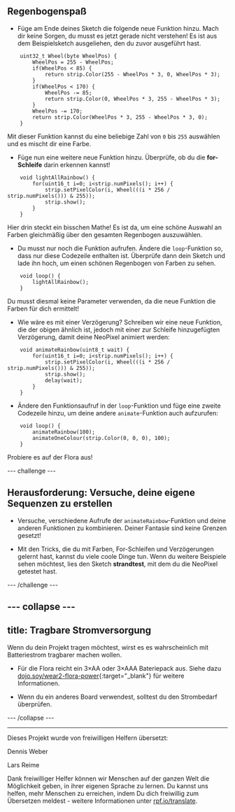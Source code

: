 ## Regenbogenspaß

+ Füge am Ende deines Sketch die folgende neue Funktion hinzu. Mach dir keine Sorgen, du musst es jetzt gerade nicht verstehen! Es ist aus dem Beispielsketch ausgeliehen, den du zuvor ausgeführt hast.


```
    uint32_t Wheel(byte WheelPos) {
        WheelPos = 255 - WheelPos;
        if(WheelPos < 85) {
            return strip.Color(255 - WheelPos * 3, 0, WheelPos * 3);
        }
        if(WheelPos < 170) {
            WheelPos -= 85;
            return strip.Color(0, WheelPos * 3, 255 - WheelPos * 3);
        }
        WheelPos -= 170;
        return strip.Color(WheelPos * 3, 255 - WheelPos * 3, 0);
    }
```

Mit dieser Funktion kannst du eine beliebige Zahl von `0` bis `255` auswählen und es mischt dir eine Farbe.

+ Füge nun eine weitere neue Funktion hinzu. Überprüfe, ob du die **for-Schleife** darin erkennen kannst!

```
    void lightAllRainbow() {
        for(uint16_t i=0; i<strip.numPixels(); i++) {
            strip.setPixelColor(i, Wheel(((i * 256 / strip.numPixels())) & 255));
            strip.show();
        }
    }
```

Hier drin steckt  ein bisschen Mathe! Es ist da, um eine schöne Auswahl an Farben gleichmäßig über den gesamten Regenbogen auszuwählen.

+ Du musst nur noch die Funktion aufrufen. Ändere die `loop`-Funktion so, dass nur diese Codezeile enthalten ist. Überprüfe dann dein Sketch und lade ihn hoch, um einen schönen Regenbogen von Farben zu sehen.

```
    void loop() {
        lightAllRainbow();
    }
```

Du musst diesmal keine Parameter verwenden, da die neue Funktion die Farben für dich ermittelt!

+ Wie wäre es mit einer Verzögerung? Schreiben wir eine neue Funktion, die der obigen ähnlich ist, jedoch mit einer zur Schleife hinzugefügten Verzögerung, damit deine NeoPixel animiert werden:

```
    void animateRainbow(uint8_t wait) {
        for(uint16_t i=0; i<strip.numPixels(); i++) {
            strip.setPixelColor(i, Wheel(((i * 256 / strip.numPixels())) & 255));
            strip.show();
            delay(wait);
        }
    }
```

+ Ändere den Funktionsaufruf in der `loop`-Funktion und füge eine zweite Codezeile hinzu, um deine andere `animate`-Funktion auch aufzurufen:

```
    void loop() {
        animateRainbow(100);
        animateOneColour(strip.Color(0, 0, 0), 100);
    }
```

Probiere es auf der Flora aus!

--- challenge ---

## Herausforderung: Versuche, deine eigene Sequenzen zu erstellen

+ Versuche, verschiedene Aufrufe der `animateRainbow`-Funktion und deine anderen Funktionen zu kombinieren. Deiner Fantasie sind keine Grenzen gesetzt!

+ Mit den Tricks, die du mit Farben, For-Schleifen und Verzögerungen gelernt hast, kannst du viele coole Dinge tun. Wenn du weitere Beispiele sehen möchtest, lies den Sketch **strandtest**, mit dem du die NeoPixel getestet hast.

--- /challenge ---

--- collapse ---
---
title: Tragbare Stromversorgung
---

Wenn du dein Projekt tragen möchtest, wirst es es wahrscheinlich mit Batteriestrom tragbarer machen wollen.

+ Für die Flora reicht ein 3×AA oder 3×AAA Bateriepack aus. Siehe dazu [dojo.soy/wear2-flora-power](http://dojo.soy/wear2-flora-power){:target="_blank"} für weitere Informationen.

+ Wenn du ein anderes Board verwendest, solltest du den Strombedarf überprüfen.

--- /collapse ---


***
Dieses Projekt wurde von freiwilligen Helfern übersetzt:

Dennis Weber

Lars Reime

Dank freiwilliger Helfer können wir Menschen auf der ganzen Welt die Möglichkeit geben, in ihrer eigenen Sprache zu lernen. Du kannst uns helfen, mehr Menschen zu erreichen, indem Du dich freiwillig zum Übersetzen meldest - weitere Informationen unter [rpf.io/translate](https://rpf.io/translate).
